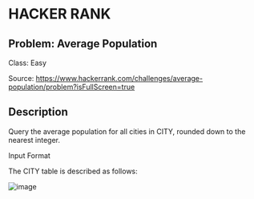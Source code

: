 # HACKER RANK
## Problem: Average Population
Class: Easy

Source: https://www.hackerrank.com/challenges/average-population/problem?isFullScreen=true

## Description
Query the average population for all cities in CITY, rounded down to the nearest integer.

Input Format

The CITY table is described as follows:

![image](https://s3.amazonaws.com/hr-challenge-images/8137/1449729804-f21d187d0f-CITY.jpg)
